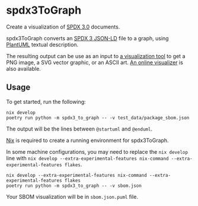 # spdx3ToGraph

Create a visualization of [SPDX 3.0](https://spdx.github.io/spdx-spec/)
documents.

spdx3ToGraph converts an
[SPDX 3 JSON-LD](https://github.com/spdx/spdx-3-model/tree/main/serialization)
file to a graph, using [PlantUML](https://en.wikipedia.org/wiki/PlantUML)
textual description.

The resulting output can be use as an input to
[a visualization tool](https://plantuml.com/) to get a PNG image, a SVG vector
graphic, or an ASCII art.
[An online visualizer](https://www.plantuml.com/plantuml/uml/SyfFKj2rKt3CoKnELR1Io4ZDoSa70000)
is also available.

## Usage

To get started, run the following:

```shell
nix develop
poetry run python -m spdx3_to_graph -- -v test_data/package_sbom.json 
```

The output will be the lines between `@startuml` and `@enduml`.

[Nix](https://nixos.org/) is required to create a running environment for
spdx3ToGraph.

In some machine configurations, you may need to replace the `nix develop` line
with
`nix develop --extra-experimental-features nix-command --extra-experimental-features flakes`.

```shell
nix develop --extra-experimental-features nix-command --extra-experimental-features flakes
poetry run python -m spdx3_to_graph -- -v sbom.json
```

Your SBOM visualization will be in `sbom.json.puml` file.
